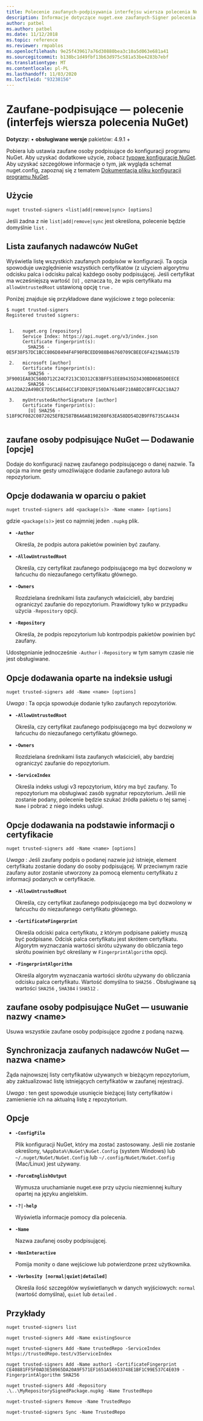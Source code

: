 ```yaml
---
title: Polecenie zaufanych-podpisywania interfejsu wiersza polecenia NuGet
description: Informacje dotyczące nuget.exe zaufanych-Signer polecenia
author: patbel
ms.author: patbel
ms.date: 11/12/2018
ms.topic: reference
ms.reviewer: rmpablos
ms.openlocfilehash: 9e25f439617a76d30880bea3c10a5d063e681a41
ms.sourcegitcommit: b138bc1d49fbf13b63d975c581a53be4283b7ebf
ms.translationtype: MT
ms.contentlocale: pl-PL
ms.lasthandoff: 11/03/2020
ms.locfileid: "93238156"
---
```

# <a name="trusted-signers-command-nuget-cli"></a>Zaufane-podpisujące — polecenie (interfejs wiersza polecenia NuGet)

**Dotyczy:** &bullet; **obsługiwane wersje** pakietów: 4.9.1 +

Pobiera lub ustawia zaufane osoby podpisujące do konfiguracji programu NuGet. Aby uzyskać dodatkowe użycie, zobacz [typowe konfiguracje NuGet](../../consume-packages/configuring-nuget-behavior.md). Aby uzyskać szczegółowe informacje o tym, jak wygląda schemat nuget.config, zapoznaj się z tematem [Dokumentacja pliku konfiguracji programu NuGet](../nuget-config-file.md).

## <a name="usage"></a>Użycie

```cli
nuget trusted-signers <list|add|remove|sync> [options]
```

Jeśli żadna z nie `list|add|remove|sync` jest określona, polecenie będzie domyślnie `list` .

## <a name="nuget-trusted-signers-list"></a>Lista zaufanych nadawców NuGet

Wyświetla listę wszystkich zaufanych podpisów w konfiguracji. Ta opcja spowoduje uwzględnienie wszystkich certyfikatów (z użyciem algorytmu odcisku palca i odcisku palca) każdego osoby podpisującej. Jeśli certyfikat ma wcześniejszą wartość `[U]` , oznacza to, że wpis certyfikatu ma `allowUntrustedRoot` ustawioną opcję `true` .

Poniżej znajduje się przykładowe dane wyjściowe z tego polecenia:

```cli
$ nuget trusted-signers
Registered trusted signers:


 1.   nuget.org [repository]
      Service Index: https://api.nuget.org/v3/index.json
      Certificate fingerprint(s):
        SHA256 - 0E5F38F57DC1BCC806D8494F4F90FBCEDD988B46760709CBEEC6F4219AA6157D

 2.   microsoft [author]
      Certificate fingerprint(s):
        SHA256 - 3F9001EA83C560D712C24CF213C3D312CB3BFF51EE89435D3430BD06B5D0EECE
        SHA256 - AA12DA22A49BCE7D5C1AE64CC1F3D892F150DA76140F210ABD2CBFFCA2C18A27

 3.   myUntrustedAuthorSignature [author]
      Certificate fingerprint(s):
        [U] SHA256 - 518F9CF082C0872025EFB2587B6A6AB198208F63EA58DD54D2B9FF6735CA4434
        
```

## <a name="nuget-trusted-signers-add-options"></a>zaufane osoby podpisujące NuGet — Dodawanie [opcje]

Dodaje do konfiguracji nazwę zaufanego podpisującego o danej nazwie. Ta opcja ma inne gesty umożliwiające dodanie zaufanego autora lub repozytorium.

## <a name="options-for-add-based-on-a-package"></a>Opcje dodawania w oparciu o pakiet

```cli
nuget trusted-signers add <package(s)> -Name <name> [options]
```

gdzie `<package(s)>` jest co najmniej jeden `.nupkg` plik.

- **`-Author`**

  Określa, że podpis autora pakietów powinien być zaufany.

- **`-AllowUntrustedRoot`**

  Określa, czy certyfikat zaufanego podpisującego ma być dozwolony w łańcuchu do niezaufanego certyfikatu głównego.

- **`-Owners`**

  Rozdzielana średnikami lista zaufanych właścicieli, aby bardziej ograniczyć zaufanie do repozytorium. Prawidłowy tylko w przypadku użycia `-Repository` opcji.

- **`-Repository`**

  Określa, że podpis repozytorium lub kontrpodpis pakietów powinien być zaufany.

Udostępnianie jednocześnie `-Author` i `-Repository` w tym samym czasie nie jest obsługiwane.

## <a name="options-for-add-based-on-a-service-index"></a>Opcje dodawania oparte na indeksie usługi

```cli
nuget trusted-signers add -Name <name> [options]
```

_Uwaga_ : Ta opcja spowoduje dodanie tylko zaufanych repozytoriów. 

- **`-AllowUntrustedRoot`**

  Określa, czy certyfikat zaufanego podpisującego ma być dozwolony w łańcuchu do niezaufanego certyfikatu głównego.

- **`-Owners`**

  Rozdzielana średnikami lista zaufanych właścicieli, aby bardziej ograniczyć zaufanie do repozytorium.

- **`-ServiceIndex`**

  Określa indeks usługi v3 repozytorium, który ma być zaufany. To repozytorium ma obsługiwać zasób sygnatur repozytorium. Jeśli nie zostanie podany, polecenie będzie szukać źródła pakietu o tej samej `-Name` i pobrać z niego indeks usługi.

## <a name="options-for-add-based-on-the-certificate-information"></a>Opcje dodawania na podstawie informacji o certyfikacie

```cli
nuget trusted-signers add -Name <name> [options]
```

_Uwaga_ : Jeśli zaufany podpis o podanej nazwie już istnieje, element certyfikatu zostanie dodany do osoby podpisującej. W przeciwnym razie zaufany autor zostanie utworzony za pomocą elementu certyfikatu z informacji podanych w certyfikacie.


- **`-AllowUntrustedRoot`**

  Określa, czy certyfikat zaufanego podpisującego ma być dozwolony w łańcuchu do niezaufanego certyfikatu głównego.

- **`-CertificateFingerprint`**

  Określa odciski palca certyfikatu, z którym podpisane pakiety muszą być podpisane. Odcisk palca certyfikatu jest skrótem certyfikatu. Algorytm wyznaczania wartości skrótu używany do obliczania tego skrótu powinien być określany w `FingerprintAlgorithm` opcji.

- **`-FingerprintAlgorithm`**

  Określa algorytm wyznaczania wartości skrótu używany do obliczania odcisku palca certyfikatu. Wartość domyślna to `SHA256` . Obsługiwane są wartości `SHA256` , `SHA384` i `SHA512` .

## <a name="nuget-trusted-signers-remove--name-name"></a>zaufane osoby podpisujące NuGet — usuwanie nazwy \<name\>

Usuwa wszystkie zaufane osoby podpisujące zgodne z podaną nazwą.

## <a name="nuget-trusted-signers-sync--name-name"></a>Synchronizacja zaufanych nadawców NuGet — nazwa \<name\>

Żąda najnowszej listy certyfikatów używanych w bieżącym repozytorium, aby zaktualizować listę istniejących certyfikatów w zaufanej rejestracji.

_Uwaga_ : ten gest spowoduje usunięcie bieżącej listy certyfikatów i zamienienie ich na aktualną listę z repozytorium.

## <a name="options"></a>Opcje

- **`-ConfigFile`**

  Plik konfiguracji NuGet, który ma zostać zastosowany. Jeśli nie zostanie określony, `%AppData%\NuGet\NuGet.Config` (system Windows) lub `~/.nuget/NuGet/NuGet.Config` lub `~/.config/NuGet/NuGet.Config` (Mac/Linux) jest używany.

- **`-ForceEnglishOutput`**

  Wymusza uruchamianie nuget.exe przy użyciu niezmiennej kultury opartej na języku angielskim.

- **`-?|-help`**

  Wyświetla informacje pomocy dla polecenia.

- **`-Name`**

  Nazwa zaufanej osoby podpisującej.

- **`-NonInteractive`**

  Pomija monity o dane wejściowe lub potwierdzone przez użytkownika.

- **`-Verbosity [normal|quiet|detailed]`**

  Określa ilość szczegółów wyświetlanych w danych wyjściowych: `normal` (wartość domyślna), `quiet` lub `detailed` .


## <a name="examples"></a>Przykłady

```cli
nuget trusted-signers list

nuget trusted-signers Add -Name existingSource

nuget trusted-signers Add -Name trustedRepo -ServiceIndex https://trustedRepo.test/v3ServiceIndex

nuget trusted-signers Add -Name author1 -CertificateFingerprint CE40881FF5F0AD3E58965DA20A9F571EF1651A56933748E1BF1C99E537C4E039 -FingerprintAlgorithm SHA256

nuget trusted-signers Add -Repository .\..\MyRepositorySignedPackage.nupkg -Name TrustedRepo

nuget-trusted-signers Remove -Name TrustedRepo

nuget-trusted-signers Sync -Name TrustedRepo
```
